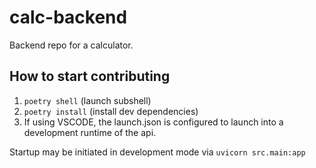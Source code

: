 # calc-backend

Backend repo for a calculator.

## How to start contributing

1. `poetry shell` (launch subshell)
2. `poetry install` (install dev dependencies)
3. If using VSCODE, the launch.json is configured to launch into a development runtime of the api.

Startup may be initiated in development mode via `uvicorn src.main:app`
